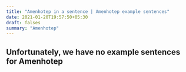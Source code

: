 ```yaml
---
title: "Amenhotep in a sentence | Amenhotep example sentences"
date: 2021-01-20T19:57:50+05:30
draft: falses
summary: "Amenhotep"
---
```

## Unfortunately, we have no example sentences for Amenhotep                 
